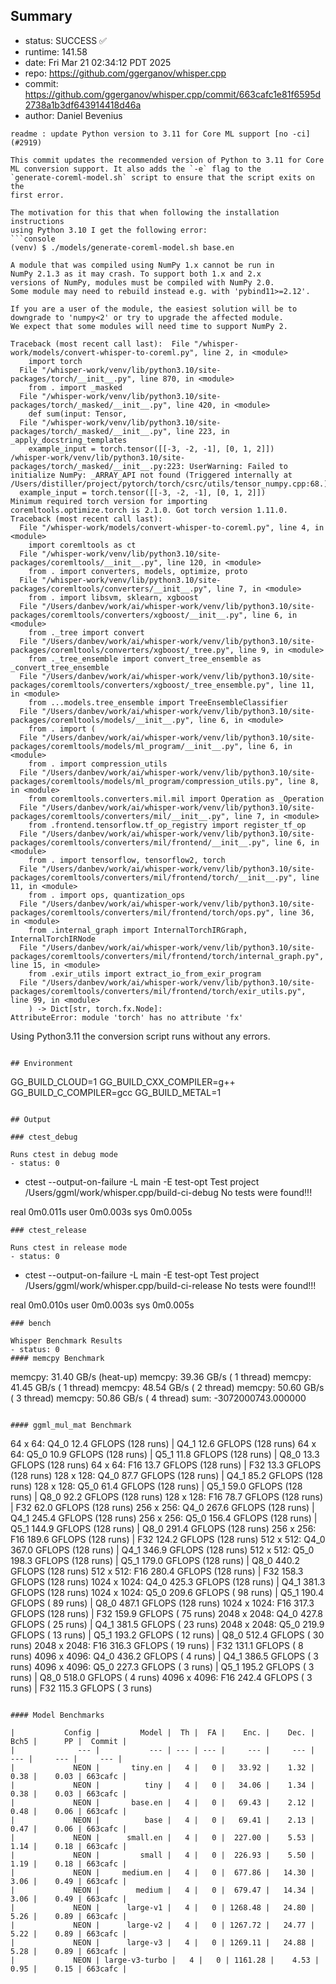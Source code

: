 ## Summary

- status:  SUCCESS ✅
- runtime: 141.58
- date:    Fri Mar 21 02:34:12 PDT 2025
- repo:    https://github.com/ggerganov/whisper.cpp
- commit:  https://github.com/ggerganov/whisper.cpp/commit/663cafc1e81f6595d2738a1b3df643914418d46a
- author:  Daniel Bevenius
```
readme : update Python version to 3.11 for Core ML support [no -ci] (#2919)

This commit updates the recommended version of Python to 3.11 for Core
ML conversion support. It also adds the `-e` flag to the
`generate-coreml-model.sh` script to ensure that the script exits on the
first error.

The motivation for this that when following the installation instructions
using Python 3.10 I get the following error:
```console
(venv) $ ./models/generate-coreml-model.sh base.en

A module that was compiled using NumPy 1.x cannot be run in
NumPy 2.1.3 as it may crash. To support both 1.x and 2.x
versions of NumPy, modules must be compiled with NumPy 2.0.
Some module may need to rebuild instead e.g. with 'pybind11>=2.12'.

If you are a user of the module, the easiest solution will be to
downgrade to 'numpy<2' or try to upgrade the affected module.
We expect that some modules will need time to support NumPy 2.

Traceback (most recent call last):  File "/whisper-work/models/convert-whisper-to-coreml.py", line 2, in <module>
    import torch
  File "/whisper-work/venv/lib/python3.10/site-packages/torch/__init__.py", line 870, in <module>
    from . import _masked
  File "/whisper-work/venv/lib/python3.10/site-packages/torch/_masked/__init__.py", line 420, in <module>
    def sum(input: Tensor,
  File "/whisper-work/venv/lib/python3.10/site-packages/torch/_masked/__init__.py", line 223, in _apply_docstring_templates
    example_input = torch.tensor([[-3, -2, -1], [0, 1, 2]])
/whisper-work/venv/lib/python3.10/site-packages/torch/_masked/__init__.py:223: UserWarning: Failed to initialize NumPy: _ARRAY_API not found (Triggered internally at  /Users/distiller/project/pytorch/torch/csrc/utils/tensor_numpy.cpp:68.)
  example_input = torch.tensor([[-3, -2, -1], [0, 1, 2]])
Minimum required torch version for importing coremltools.optimize.torch is 2.1.0. Got torch version 1.11.0.
Traceback (most recent call last):
  File "/whisper-work/models/convert-whisper-to-coreml.py", line 4, in <module>
    import coremltools as ct
  File "/whisper-work/venv/lib/python3.10/site-packages/coremltools/__init__.py", line 120, in <module>
    from . import converters, models, optimize, proto
  File "/whisper-work/venv/lib/python3.10/site-packages/coremltools/converters/__init__.py", line 7, in <module>
    from . import libsvm, sklearn, xgboost
  File "/Users/danbev/work/ai/whisper-work/venv/lib/python3.10/site-packages/coremltools/converters/xgboost/__init__.py", line 6, in <module>
    from ._tree import convert
  File "/Users/danbev/work/ai/whisper-work/venv/lib/python3.10/site-packages/coremltools/converters/xgboost/_tree.py", line 9, in <module>
    from ._tree_ensemble import convert_tree_ensemble as _convert_tree_ensemble
  File "/Users/danbev/work/ai/whisper-work/venv/lib/python3.10/site-packages/coremltools/converters/xgboost/_tree_ensemble.py", line 11, in <module>
    from ...models.tree_ensemble import TreeEnsembleClassifier
  File "/Users/danbev/work/ai/whisper-work/venv/lib/python3.10/site-packages/coremltools/models/__init__.py", line 6, in <module>
    from . import (
  File "/Users/danbev/work/ai/whisper-work/venv/lib/python3.10/site-packages/coremltools/models/ml_program/__init__.py", line 6, in <module>
    from . import compression_utils
  File "/Users/danbev/work/ai/whisper-work/venv/lib/python3.10/site-packages/coremltools/models/ml_program/compression_utils.py", line 8, in <module>
    from coremltools.converters.mil.mil import Operation as _Operation
  File "/Users/danbev/work/ai/whisper-work/venv/lib/python3.10/site-packages/coremltools/converters/mil/__init__.py", line 7, in <module>
    from .frontend.tensorflow.tf_op_registry import register_tf_op
  File "/Users/danbev/work/ai/whisper-work/venv/lib/python3.10/site-packages/coremltools/converters/mil/frontend/__init__.py", line 6, in <module>
    from . import tensorflow, tensorflow2, torch
  File "/Users/danbev/work/ai/whisper-work/venv/lib/python3.10/site-packages/coremltools/converters/mil/frontend/torch/__init__.py", line 11, in <module>
    from . import ops, quantization_ops
  File "/Users/danbev/work/ai/whisper-work/venv/lib/python3.10/site-packages/coremltools/converters/mil/frontend/torch/ops.py", line 36, in <module>
    from .internal_graph import InternalTorchIRGraph, InternalTorchIRNode
  File "/Users/danbev/work/ai/whisper-work/venv/lib/python3.10/site-packages/coremltools/converters/mil/frontend/torch/internal_graph.py", line 15, in <module>
    from .exir_utils import extract_io_from_exir_program
  File "/Users/danbev/work/ai/whisper-work/venv/lib/python3.10/site-packages/coremltools/converters/mil/frontend/torch/exir_utils.py", line 99, in <module>
    ) -> Dict[str, torch.fx.Node]:
AttributeError: module 'torch' has no attribute 'fx'
```
Using Python3.11 the conversion script runs without any errors.
```

## Environment

```
GG_BUILD_CLOUD=1
GG_BUILD_CXX_COMPILER=g++
GG_BUILD_C_COMPILER=gcc
GG_BUILD_METAL=1
```

## Output

### ctest_debug

Runs ctest in debug mode
- status: 0
```
+ ctest --output-on-failure -L main -E test-opt
Test project /Users/ggml/work/whisper.cpp/build-ci-debug
No tests were found!!!

real	0m0.011s
user	0m0.003s
sys	0m0.005s
```
### ctest_release

Runs ctest in release mode
- status: 0
```
+ ctest --output-on-failure -L main -E test-opt
Test project /Users/ggml/work/whisper.cpp/build-ci-release
No tests were found!!!

real	0m0.010s
user	0m0.003s
sys	0m0.005s
```
### bench

Whisper Benchmark Results
- status: 0
#### memcpy Benchmark

```
memcpy:   31.40 GB/s (heat-up)
memcpy:   39.36 GB/s ( 1 thread)
memcpy:   41.45 GB/s ( 1 thread)
memcpy:   48.54 GB/s ( 2 thread)
memcpy:   50.60 GB/s ( 3 thread)
memcpy:   50.86 GB/s ( 4 thread)
sum:    -3072000743.000000
```

#### ggml_mul_mat Benchmark

```
  64 x   64: Q4_0    12.4 GFLOPS (128 runs) | Q4_1    12.6 GFLOPS (128 runs)
  64 x   64: Q5_0    10.9 GFLOPS (128 runs) | Q5_1    11.8 GFLOPS (128 runs) | Q8_0    13.3 GFLOPS (128 runs)
  64 x   64: F16     13.7 GFLOPS (128 runs) | F32     13.3 GFLOPS (128 runs)
 128 x  128: Q4_0    87.7 GFLOPS (128 runs) | Q4_1    85.2 GFLOPS (128 runs)
 128 x  128: Q5_0    61.4 GFLOPS (128 runs) | Q5_1    59.0 GFLOPS (128 runs) | Q8_0    92.2 GFLOPS (128 runs)
 128 x  128: F16     78.7 GFLOPS (128 runs) | F32     62.0 GFLOPS (128 runs)
 256 x  256: Q4_0   267.6 GFLOPS (128 runs) | Q4_1   245.4 GFLOPS (128 runs)
 256 x  256: Q5_0   156.4 GFLOPS (128 runs) | Q5_1   144.9 GFLOPS (128 runs) | Q8_0   291.4 GFLOPS (128 runs)
 256 x  256: F16    189.6 GFLOPS (128 runs) | F32    124.2 GFLOPS (128 runs)
 512 x  512: Q4_0   367.0 GFLOPS (128 runs) | Q4_1   346.9 GFLOPS (128 runs)
 512 x  512: Q5_0   198.3 GFLOPS (128 runs) | Q5_1   179.0 GFLOPS (128 runs) | Q8_0   440.2 GFLOPS (128 runs)
 512 x  512: F16    280.4 GFLOPS (128 runs) | F32    158.3 GFLOPS (128 runs)
1024 x 1024: Q4_0   425.3 GFLOPS (128 runs) | Q4_1   381.3 GFLOPS (128 runs)
1024 x 1024: Q5_0   209.6 GFLOPS ( 98 runs) | Q5_1   190.4 GFLOPS ( 89 runs) | Q8_0   487.1 GFLOPS (128 runs)
1024 x 1024: F16    317.3 GFLOPS (128 runs) | F32    159.9 GFLOPS ( 75 runs)
2048 x 2048: Q4_0   427.8 GFLOPS ( 25 runs) | Q4_1   381.5 GFLOPS ( 23 runs)
2048 x 2048: Q5_0   219.9 GFLOPS ( 13 runs) | Q5_1   193.2 GFLOPS ( 12 runs) | Q8_0   512.4 GFLOPS ( 30 runs)
2048 x 2048: F16    316.3 GFLOPS ( 19 runs) | F32    131.1 GFLOPS (  8 runs)
4096 x 4096: Q4_0   436.2 GFLOPS (  4 runs) | Q4_1   386.5 GFLOPS (  3 runs)
4096 x 4096: Q5_0   227.3 GFLOPS (  3 runs) | Q5_1   195.2 GFLOPS (  3 runs) | Q8_0   518.0 GFLOPS (  4 runs)
4096 x 4096: F16    242.4 GFLOPS (  3 runs) | F32    115.3 GFLOPS (  3 runs)
```

#### Model Benchmarks

|           Config |         Model |  Th |  FA |    Enc. |    Dec. |    Bch5 |      PP |  Commit |
|              --- |           --- | --- | --- |     --- |     --- |     --- |     --- |     --- |
|             NEON |       tiny.en |   4 |   0 |   33.92 |    1.32 |    0.38 |    0.03 | 663cafc |
|             NEON |          tiny |   4 |   0 |   34.06 |    1.34 |    0.38 |    0.03 | 663cafc |
|             NEON |       base.en |   4 |   0 |   69.43 |    2.12 |    0.48 |    0.06 | 663cafc |
|             NEON |          base |   4 |   0 |   69.41 |    2.13 |    0.47 |    0.06 | 663cafc |
|             NEON |      small.en |   4 |   0 |  227.00 |    5.53 |    1.14 |    0.18 | 663cafc |
|             NEON |         small |   4 |   0 |  226.93 |    5.50 |    1.19 |    0.18 | 663cafc |
|             NEON |     medium.en |   4 |   0 |  677.86 |   14.30 |    3.06 |    0.49 | 663cafc |
|             NEON |        medium |   4 |   0 |  679.47 |   14.34 |    3.06 |    0.49 | 663cafc |
|             NEON |      large-v1 |   4 |   0 | 1268.48 |   24.80 |    5.26 |    0.89 | 663cafc |
|             NEON |      large-v2 |   4 |   0 | 1267.72 |   24.77 |    5.22 |    0.89 | 663cafc |
|             NEON |      large-v3 |   4 |   0 | 1269.11 |   24.88 |    5.28 |    0.89 | 663cafc |
|             NEON | large-v3-turbo |   4 |   0 | 1161.28 |    4.53 |    0.95 |    0.15 | 663cafc |

